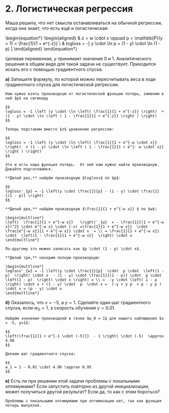 # 2. Логистическая регрессия

Маша решила, что нет смысла останавливаться на обычной регрессии, когда она знает, что есть ещё и логистическая:

\begin{equation*}
	\begin{aligned}
	& z  = w \cdot x \qquad p = \mathbb{P}(y = 1) = \frac{1}{1 + e^{-z}} \\
	& logloss = -[ y \cdot \ln p + (1 - y) \cdot \ln (1 - p) ]
	\end{aligned}
\end{equation*}

Целевая переменная, $y$ принимает значения $0$ и $1$. Аналитического решения в общем виде для такой задачи не существует. Приходится искать его с помощью градиентного спуска.  


__а)__ Запишите формулу, по которой можно пересчитывать веса в ходе градиентного спуска для логистической регрессии.

```{dropdown} Решение
Нам нужно взять производную от логистической функции потерь, заменим в ней $p$ на сигмоиду

$$
logloss = -1 \left (y \cdot \ln \left( \frac{1}{1 + e^{-z}} \right)  + (1 - y) \cdot \ln \left ( 1 - \frac{1}{1 + e^{-z}} \right ) \right)
$$

Теперь подставим вместо $z$ уравнение регрессии:

$$
logloss = -1 \left (y \cdot \ln \left( \frac{1}{1 + e^{-w \cdot x}} \right)  + (1 - y) \cdot \ln \left ( 1 - \frac{1}{1 + e^{- w \cdot x}} \right ) \right)
$$

Это и есть наша функция потерь.  От неё нам нужно найти производную. Давайте подготовимся. 

**Делай раз,** найдём производную $logloss$ по $p$: 

$$
logloss'_{p} = -1 \left(y \cdot \frac{1}{p} - (1 - y) \cdot \frac{1}{(1 - p)} \right)
$$

**Делай два,** найдём производную $\frac{1}{1 + e^{-w x}} $ по $w$:

\begin{multline*}
\left(  \frac{1}{1 + e^{-w x}}   \right)'_{w}  = - \frac{1}{(1 + e^{-w x})^2} \cdot e^{-w x} \cdot (-x) =\frac{1}{1 + e^{-w x}}  \cdot \frac{e^{-w x}}{1 + e^{-w x}} \cdot x  = \\ = \frac{1}{1 + e^{-w x}}  \cdot  \left(1 - \frac{1}{1 + e^{-w x}}  \right) \cdot x
\end{multline*}

По-другому это можно записать как $p \cdot (1 - p) \cdot x$.  

**Делай три,** находим полную производную:

\begin{multline*}
logloss'_{w} = -1 \left(y \cdot \frac{1}{p}  \cdot  p \cdot  \left(1 - p)  \right) \cdot x  - (1 - y) \cdot \frac{1}{(1 - p)} \cdot  p \cdot  \left(1 - p)  \right) \cdot x \right) = \\ =  -y \cdot \left( 1 - p \right) \cdot x + (1 - y) \cdot  p  \cdot x =  (-y + y p  + p - y p ) \cdot x = (p - y) \cdot x
\end{multline*}
```

__б)__ Оказалось, что $x = -5$, а $y = 1$. Сделайте один шаг градиентного спуска, если $w_0 = 1$, а скорость обучения $\gamma = 0.01$. 

```{dropdown} Решение
Найдём значение производной в точке $w_0 = 1$ для нашего наблюдения $x = -5, y=1$: 

$$
\left(\frac{1}{1 + e^{-1 \cdot (-5)}}  - 1 \right) \cdot (-5)  \approx  4.96
$$

Делаем шаг градиентного спуска: 

$$
w_1 = 1 - 0.01 \cdot 4.96 \approx 0.95
$$	
```

__в)__ Есть ли при решении этой задачи проблемы с локальными оптимумами? Если запустить повторно из другой инициализации, может получиться другой результат? Если да, то как с этим бороться?

```{dropdown} Решение
Проблемы с локальными оптимумами при оптимизации нет, так как функция потерь выпуклая.
```

